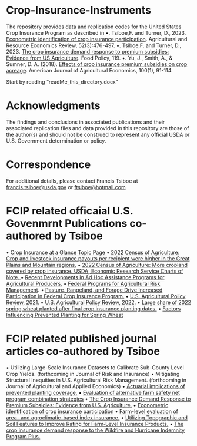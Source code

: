 # Crop-Insurance-Instruments
The repository provides data and replication codes for the United States Crop Insurance Program as described in 
•.	Tsiboe,F. and Turner, D., 2023. [Econometric identification of crop insurance participation](https://doi.org/10.1017/age.2023.13). Agricultural and Resource Economics Review, 52(3):476-497.
•. Tsiboe,F. and Turner, D., 2023. [The crop insurance demand response to premium subsidies: Evidence from US Agriculture](https://doi.org/10.1016/j.foodpol.2023.102505). Food Policy, 119. 
•. Yu, J., Smith, A., & Sumner, D. A. (2018). [Effects of crop insurance premium subsidies on crop acreage](https://doi.org/10.1093/ajae/aax058). American Journal of Agricultural Economics, 100(1), 91-114. 

Start by reading “readMe_this_directory.docx”

# Acknowledgments
The findings and conclusions in associated publications and their associated replication files and data provided in this repository are those of the author(s) and should not be construed to represent any official USDA or U.S. Government determination or policy. 

# Correspondence
For additional details, please contact Francis Tsiboe at francis.tsiboe@usda.gov or ftsiboe@hotmail.com

# FCIP related officaial U.S. Govenmrnt Publications co-authored by Tsiboe

•	[Crop Insurance at a Glance Topic Page ](https://www.ers.usda.gov/topics/farm-practices-management/risk-management/crop-insurance-at-a-glance/)
•	[2022 Census of Agriculture: Crop and livestock insurance payouts per recipient were higher in the Great Plains and Mountain regions.](https://www.ers.usda.gov/data-products/chart-gallery/gallery/chart-detail/?chartId=109664)
•	[2022 Census of Agriculture: More cropland covered by crop insurance. USDA, Economic Research Service Charts of Note. ](https://www.ers.usda.gov/data-products/chart-gallery/gallery/chart-detail/?chartId=109404#:~:text=While%20percent%20share%20of%20cropland,percent%20from%202017%20to%202022.)
•	[Recent Developments in Ad Hoc Assistance Programs for Agricultural Producers.](https://www.ers.usda.gov/publications/pub-details/?pubid=110093) 
•	[Federal Programs for Agricultural Risk Management](https://www.ers.usda.gov/publications/pub-details/?pubid=108166).
•	[Pasture, Rangeland, and Forage Drive Increased Participation in Federal Crop Insurance Program.](https://www.ers.usda.gov/amber-waves/2024/june/pasture-rangeland-and-forage-drive-increased-participation-in-federal-crop-insurance-program/) 
•	[U.S. Agricultural Policy Review, 2021.](https://www.ers.usda.gov/publications/pub-details/?pubid=105901)
•	[U.S. Agricultural Policy Review, 2022.](https://www.ers.usda.gov/publications/pub-details/?pubid=107774)
•	[Large share of 2022 spring wheat planted after final crop insurance planting dates.](https://www.ers.usda.gov/data-products/chart-gallery/gallery/chart-detail/?chartId=105047)
•	[Factors Influencing Prevented Planting for Spring Wheat](https://www.ers.usda.gov/publications/pub-details/?pubid=104730)

# FCIP related published journal articles co-authored by Tsiboe
•	Utilizing Large-Scale Insurance Datasets to Calibrate Sub-County Level Crop Yields. (forthcoming in Journal of Risk and Insurance)
•	Mitigating Structural Inequities in U.S. Agricultural Risk Management. (forthcoming in Journal of Agricultural and Applied Economics)
•	[Actuarial implications of prevented planting coverage.](https://doi.org/10.1002/aepp.13471) 
•	[Evaluation of alternative farm safety net program combination strategies](https://doi.org/10.1108/AFR-11-2023-0150)
•	[The Crop Insurance Demand Response to Premium Subsidies: Evidence from U.S. Agriculture.](https://doi.org/10.1016/j.foodpol.2023.102505)
•	[Econometric identification of crop insurance participation](https://doi.org/10.1017/age.2023.13)
•	[Farm-level evaluation of area- and agroclimatic-based index insurance.](https://doi.org/10.1002/jaa2.77) 
•	[Utilizing Topographic and Soil Features to Improve Rating for Farm‐Level Insurance Products.](https://doi.org/10.1111/ajae.12218)
•	[The crop insurance demand response to the Wildfire and Hurricane Indemnity Program Plus.](https://doi.org/10.1002/aepp.13314)

